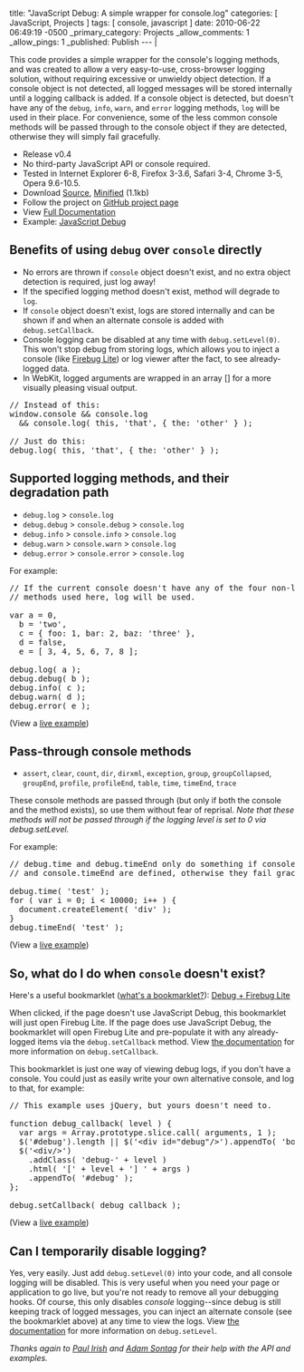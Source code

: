 title: "JavaScript Debug: A simple wrapper for console.log"
categories: [ JavaScript, Projects ]
tags: [ console, javascript ]
date: 2010-06-22 06:49:19 -0500
_primary_category: Projects
_allow_comments: 1
_allow_pings: 1
_published: Publish
--- |

This code provides a simple wrapper for the console's logging methods, and was created to allow a very easy-to-use, cross-browser logging solution, without requiring excessive or unwieldy object detection. If a console object is not detected, all logged messages will be stored internally until a logging callback is added. If a console object is detected, but doesn't have any of the `debug`, `info`, `warn`, and `error` logging methods, `log` will be used in their place. For convenience, some of the less common console methods will be passed through to the console object if they are detected, otherwise they will simply fail gracefully.

<!--MORE-->

 * Release v0.4
 * No third-party JavaScript API or console required.
 * Tested in Internet Explorer 6-8, Firefox 3-3.6, Safari 3-4, Chrome 3-5, Opera 9.6-10.5.
 * Download [Source][src], [Minified][src-min] (1.1kb)
 * Follow the project on [GitHub project page][github]
 * View [Full Documentation][docs]
 * Example: [JavaScript Debug][example]

  [github]: http://github.com/cowboy/javascript-debug/tree/v0.4
  [src]: http://github.com/cowboy/javascript-debug/raw/v0.4/ba-debug.js
  [src-min]: http://github.com/cowboy/javascript-debug/raw/v0.4/ba-debug.min.js
  
  [docs]: http://benalman.com/code/projects/javascript-debug/docs/
  
  [example]: http://benalman.com/code/projects/javascript-debug/examples/debug/

## Benefits of using `debug` over `console` directly ##

*  No errors are thrown if `console` object doesn't exist, and no extra object detection is required, just log away!
* If the specified logging method doesn't exist, method will degrade to `log`.
* If `console` object doesn't exist, logs are stored internally and can be shown if and when an alternate console is added with `debug.setCallback`.
* Console logging can be disabled at any time with `debug.setLevel(0)`. This won't stop debug from storing logs, which allows you to inject a console (like [Firebug Lite](http://getfirebug.com/lite.html)) or log viewer after the fact, to see already-logged data.
* In WebKit, logged arguments are wrapped in an array [] for a more visually pleasing visual output.

<pre class="brush:js">
// Instead of this:
window.console && console.log
  && console.log( this, 'that', { the: 'other' } );

// Just do this:
debug.log( this, 'that', { the: 'other' } );
</pre>

## Supported logging methods, and their degradation path ##

* `debug.log` > `console.log`
* `debug.debug` > `console.debug` > `console.log`
* `debug.info` > `console.info` > `console.log`
* `debug.warn` > `console.warn` > `console.log`
* `debug.error` > `console.error` > `console.log`

For example:

<pre class="brush:js">
// If the current console doesn't have any of the four non-log
// methods used here, log will be used.

var a = 0,
  b = 'two',
  c = { foo: 1, bar: 2, baz: 'three' },
  d = false,
  e = [ 3, 4, 5, 6, 7, 8 ];

debug.log( a );
debug.debug( b );
debug.info( c );
debug.warn( d );
debug.error( e );
</pre>

(View a [live example][example])

## Pass-through console methods ##

* `assert`, `clear`, `count`, `dir`, `dirxml`, `exception`, `group`, `groupCollapsed`, `groupEnd`, `profile`, `profileEnd`, `table`, `time`, `timeEnd`, `trace`

These console methods are passed through (but only if both the console and the method exists), so use them without fear of reprisal. _Note that these methods will not be passed through if the logging level is set to 0 via debug.setLevel._

For example:

<pre class="brush:js">
// debug.time and debug.timeEnd only do something if console.time
// and console.timeEnd are defined, otherwise they fail gracefully.

debug.time( 'test' );
for ( var i = 0; i < 10000; i++ ) {
  document.createElement( 'div' );
}
debug.timeEnd( 'test' );
</pre>

(View a [live example][example])

## So, what do I do when `console` doesn't exist? ##

Here's a useful bookmarklet ([what's a bookmarklet?](http://benalman.com/projects/bookmarklets/)): <a class="bookmarklet" href="javascript:if(!window.firebug){window.firebug=document.createElement(&quot;script&quot;);firebug.setAttribute(&quot;src&quot;,&quot;http://getfirebug.com/releases/lite/1.2/firebug-lite-compressed.js&quot;);document.body.appendChild(firebug);(function(){if(window.firebug.version){firebug.init()}else{setTimeout(arguments.callee)}})();void (firebug);if(window.debug&&debug.setCallback){(function(){if(window.firebug&&window.firebug.version){debug.setCallback(function(b){var a=Array.prototype.slice.call(arguments,1);firebug.d.console.cmd[b].apply(window,a)},true)}else{setTimeout(arguments.callee,100)}})()}};">Debug + Firebug Lite</a>

When clicked, if the page doesn't use JavaScript Debug, this bookmarklet will just open Firebug Lite. If the page does use JavaScript Debug, the bookmarklet will open Firebug Lite and pre-populate it with any already-logged items via the `debug.setCallback` method. View [the documentation][docs] for more information on `debug.setCallback`.

This bookmarklet is just one way of viewing debug logs, if you don't have a console. You could just as easily write your own alternative console, and log to that, for example:

<pre class="brush:js">
// This example uses jQuery, but yours doesn't need to.

function debug_callback( level ) {
  var args = Array.prototype.slice.call( arguments, 1 );
  $('#debug').length || $('&lt;div id="debug"/&gt;').appendTo( 'body' );
  $('&lt;div/&gt;')
    .addClass( 'debug-' + level )
    .html( '[' + level + '] ' + args )
    .appendTo( '#debug' );
};

debug.setCallback( debug_callback );
</pre>

(View a [live example][example])

## Can I temporarily disable logging? ##

Yes, very easily. Just add `debug.setLevel(0)` into your code, and all console logging will be disabled. This is very useful when you need your page or application to go live, but you're not ready to remove all your debugging hooks. Of course, this only disables *console* logging--since debug is still keeping track of logged messages, you can inject an alternate console (see the bookmarklet above) at any time to view the logs. View [the documentation][docs] for more information on `debug.setLevel`.

_Thanks again to [Paul Irish](http://paulirish.com/) and [Adam Sontag](http://ajpiano.com/) for their help with the API and examples._

